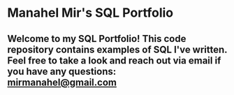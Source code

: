 # Manahel Mir's SQL Portfolio

## Welcome to my SQL Portfolio! This code repository contains examples of SQL I've written. Feel free to take a look and reach out via email if you have any questions: mirmanahel@gmail.com


